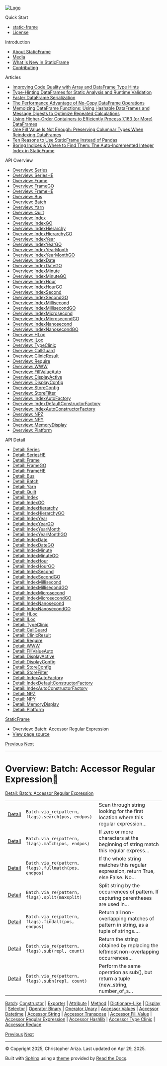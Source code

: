 [![Logo](../_static/sf-logo-web_icon-small.png)](../index.md)

Quick Start

* [static-frame](../readme.md)
* [License](../license.md)

Introduction

* [About StaticFrame](../intro.md)
* [Media](../intro.md#media)
* [What is New in StaticFrame](../new.md)
* [Contributing](../contributing.md)

Articles

* [Improving Code Quality with Array and DataFrame Type Hints](../articles/guard.md)
* [Type-Hinting DataFrames for Static Analysis and Runtime Validation](../articles/ftyping.md)
* [Faster DataFrame Serialization](../articles/serialize.md)
* [The Performance Advantage of No-Copy DataFrame Operations](../articles/no_copy.md)
* [Memoizing DataFrame Functions: Using Hashable DataFrames and Message Digests to Optimize Repeated Calculations](../articles/hash.md)
* [Using Higher-Order Containers to Efficiently Process 7,163 (or More) DataFrames](../articles/uhoc.md)
* [One Fill Value Is Not Enough: Preserving Columnar Types When Reindexing DataFrames](../articles/fill_value.md)
* [Ten Reasons to Use StaticFrame Instead of Pandas](../articles/upgrade.md)
* [Boring Indices & Where to Find Them: The Auto-Incremented Integer Index in StaticFrame](../articles/aiii.md)

API Overview

* [Overview: Series](series.md)
* [Overview: SeriesHE](series_he.md)
* [Overview: Frame](frame.md)
* [Overview: FrameGO](frame_go.md)
* [Overview: FrameHE](frame_he.md)
* [Overview: Bus](bus.md)
* [Overview: Batch](batch.md)
* [Overview: Yarn](yarn.md)
* [Overview: Quilt](quilt.md)
* [Overview: Index](index.md)
* [Overview: IndexGO](index_go.md)
* [Overview: IndexHierarchy](index_hierarchy.md)
* [Overview: IndexHierarchyGO](index_hierarchy_go.md)
* [Overview: IndexYear](index_year.md)
* [Overview: IndexYearGO](index_year_go.md)
* [Overview: IndexYearMonth](index_year_month.md)
* [Overview: IndexYearMonthGO](index_year_month_go.md)
* [Overview: IndexDate](index_date.md)
* [Overview: IndexDateGO](index_date_go.md)
* [Overview: IndexMinute](index_minute.md)
* [Overview: IndexMinuteGO](index_minute_go.md)
* [Overview: IndexHour](index_hour.md)
* [Overview: IndexHourGO](index_hour_go.md)
* [Overview: IndexSecond](index_second.md)
* [Overview: IndexSecondGO](index_second_go.md)
* [Overview: IndexMillisecond](index_millisecond.md)
* [Overview: IndexMillisecondGO](index_millisecond_go.md)
* [Overview: IndexMicrosecond](index_microsecond.md)
* [Overview: IndexMicrosecondGO](index_microsecond_go.md)
* [Overview: IndexNanosecond](index_nanosecond.md)
* [Overview: IndexNanosecondGO](index_nanosecond_go.md)
* [Overview: HLoc](hloc.md)
* [Overview: ILoc](iloc.md)
* [Overview: TypeClinic](type_clinic.md)
* [Overview: CallGuard](call_guard.md)
* [Overview: ClinicResult](clinic_result.md)
* [Overview: Require](require.md)
* [Overview: WWW](www.md)
* [Overview: FillValueAuto](fill_value_auto.md)
* [Overview: DisplayActive](display_active.md)
* [Overview: DisplayConfig](display_config.md)
* [Overview: StoreConfig](store_config.md)
* [Overview: StoreFilter](store_filter.md)
* [Overview: IndexAutoFactory](index_auto_factory.md)
* [Overview: IndexDefaultConstructorFactory](index_default_constructor_factory.md)
* [Overview: IndexAutoConstructorFactory](index_auto_constructor_factory.md)
* [Overview: NPZ](npz.md)
* [Overview: NPY](npy.md)
* [Overview: MemoryDisplay](memory_display.md)
* [Overview: Platform](platform.md)

API Detail

* [Detail: Series](../api_detail/series.md)
* [Detail: SeriesHE](../api_detail/series_he.md)
* [Detail: Frame](../api_detail/frame.md)
* [Detail: FrameGO](../api_detail/frame_go.md)
* [Detail: FrameHE](../api_detail/frame_he.md)
* [Detail: Bus](../api_detail/bus.md)
* [Detail: Batch](../api_detail/batch.md)
* [Detail: Yarn](../api_detail/yarn.md)
* [Detail: Quilt](../api_detail/quilt.md)
* [Detail: Index](../api_detail/index.md)
* [Detail: IndexGO](../api_detail/index_go.md)
* [Detail: IndexHierarchy](../api_detail/index_hierarchy.md)
* [Detail: IndexHierarchyGO](../api_detail/index_hierarchy_go.md)
* [Detail: IndexYear](../api_detail/index_year.md)
* [Detail: IndexYearGO](../api_detail/index_year_go.md)
* [Detail: IndexYearMonth](../api_detail/index_year_month.md)
* [Detail: IndexYearMonthGO](../api_detail/index_year_month_go.md)
* [Detail: IndexDate](../api_detail/index_date.md)
* [Detail: IndexDateGO](../api_detail/index_date_go.md)
* [Detail: IndexMinute](../api_detail/index_minute.md)
* [Detail: IndexMinuteGO](../api_detail/index_minute_go.md)
* [Detail: IndexHour](../api_detail/index_hour.md)
* [Detail: IndexHourGO](../api_detail/index_hour_go.md)
* [Detail: IndexSecond](../api_detail/index_second.md)
* [Detail: IndexSecondGO](../api_detail/index_second_go.md)
* [Detail: IndexMillisecond](../api_detail/index_millisecond.md)
* [Detail: IndexMillisecondGO](../api_detail/index_millisecond_go.md)
* [Detail: IndexMicrosecond](../api_detail/index_microsecond.md)
* [Detail: IndexMicrosecondGO](../api_detail/index_microsecond_go.md)
* [Detail: IndexNanosecond](../api_detail/index_nanosecond.md)
* [Detail: IndexNanosecondGO](../api_detail/index_nanosecond_go.md)
* [Detail: HLoc](../api_detail/hloc.md)
* [Detail: ILoc](../api_detail/iloc.md)
* [Detail: TypeClinic](../api_detail/type_clinic.md)
* [Detail: CallGuard](../api_detail/call_guard.md)
* [Detail: ClinicResult](../api_detail/clinic_result.md)
* [Detail: Require](../api_detail/require.md)
* [Detail: WWW](../api_detail/www.md)
* [Detail: FillValueAuto](../api_detail/fill_value_auto.md)
* [Detail: DisplayActive](../api_detail/display_active.md)
* [Detail: DisplayConfig](../api_detail/display_config.md)
* [Detail: StoreConfig](../api_detail/store_config.md)
* [Detail: StoreFilter](../api_detail/store_filter.md)
* [Detail: IndexAutoFactory](../api_detail/index_auto_factory.md)
* [Detail: IndexDefaultConstructorFactory](../api_detail/index_default_constructor_factory.md)
* [Detail: IndexAutoConstructorFactory](../api_detail/index_auto_constructor_factory.md)
* [Detail: NPZ](../api_detail/npz.md)
* [Detail: NPY](../api_detail/npy.md)
* [Detail: MemoryDisplay](../api_detail/memory_display.md)
* [Detail: Platform](../api_detail/platform.md)

[StaticFrame](../index.md)

* Overview: Batch: Accessor Regular Expression
* [View page source](../_sources/api_overview/batch-accessor_regular_expression.rst.txt)

[Previous](batch-accessor_fill_value.md "Overview: Batch: Accessor Fill Value")
[Next](batch-accessor_hashlib.md "Overview: Batch: Accessor Hashlib")

---

# Overview: Batch: Accessor Regular Expression[](#overview-batch-accessor-regular-expression "Link to this heading")

[Detail: Batch: Accessor Regular Expression](../api_detail/batch-accessor_regular_expression.md#api-detail-batch-accessor-regular-expression)

|  |  |  |
| --- | --- | --- |
| [Detail](../api_detail/batch-accessor_regular_expression.md#api-sig-batch-via-re-search) | `Batch.via_re(pattern, flags).search(pos, endpos)` | Scan through string looking for the first location where this regular expression… |
| [Detail](../api_detail/batch-accessor_regular_expression.md#api-sig-batch-via-re-match) | `Batch.via_re(pattern, flags).match(pos, endpos)` | If zero or more characters at the beginning of string match this regular express… |
| [Detail](../api_detail/batch-accessor_regular_expression.md#api-sig-batch-via-re-fullmatch) | `Batch.via_re(pattern, flags).fullmatch(pos, endpos)` | If the whole string matches this regular expression, return True, else False. No… |
| [Detail](../api_detail/batch-accessor_regular_expression.md#api-sig-batch-via-re-split) | `Batch.via_re(pattern, flags).split(maxsplit)` | Split string by the occurrences of pattern. If capturing parentheses are used in… |
| [Detail](../api_detail/batch-accessor_regular_expression.md#api-sig-batch-via-re-findall) | `Batch.via_re(pattern, flags).findall(pos, endpos)` | Return all non-overlapping matches of pattern in string, as a tuple of strings…. |
| [Detail](../api_detail/batch-accessor_regular_expression.md#api-sig-batch-via-re-sub) | `Batch.via_re(pattern, flags).sub(repl, count)` | Return the string obtained by replacing the leftmost non-overlapping occurrences… |
| [Detail](../api_detail/batch-accessor_regular_expression.md#api-sig-batch-via-re-subn) | `Batch.via_re(pattern, flags).subn(repl, count)` | Perform the same operation as sub(), but return a tuple (new\_string, number\_of\_s… |

[Batch](batch.md#api-overview-batch): [Constructor](batch-constructor.md#api-overview-batch-constructor) | [Exporter](batch-exporter.md#api-overview-batch-exporter) | [Attribute](batch-attribute.md#api-overview-batch-attribute) | [Method](batch-method.md#api-overview-batch-method) | [Dictionary-Like](batch-dictionary_like.md#api-overview-batch-dictionary-like) | [Display](batch-display.md#api-overview-batch-display) | [Selector](batch-selector.md#api-overview-batch-selector) | [Operator Binary](batch-operator_binary.md#api-overview-batch-operator-binary) | [Operator Unary](batch-operator_unary.md#api-overview-batch-operator-unary) | [Accessor Values](batch-accessor_values.md#api-overview-batch-accessor-values) | [Accessor Datetime](batch-accessor_datetime.md#api-overview-batch-accessor-datetime) | [Accessor String](batch-accessor_string.md#api-overview-batch-accessor-string) | [Accessor Transpose](batch-accessor_transpose.md#api-overview-batch-accessor-transpose) | [Accessor Fill Value](batch-accessor_fill_value.md#api-overview-batch-accessor-fill-value) | [Accessor Regular Expression](#api-overview-batch-accessor-regular-expression) | [Accessor Hashlib](batch-accessor_hashlib.md#api-overview-batch-accessor-hashlib) | [Accessor Type Clinic](batch-accessor_type_clinic.md#api-overview-batch-accessor-type-clinic) | [Accessor Reduce](batch-accessor_reduce.md#api-overview-batch-accessor-reduce)

[Previous](batch-accessor_fill_value.md "Overview: Batch: Accessor Fill Value")
[Next](batch-accessor_hashlib.md "Overview: Batch: Accessor Hashlib")

---

© Copyright 2025, Christopher Ariza.
Last updated on Apr 29, 2025.

Built with [Sphinx](https://www.sphinx-doc.org/) using a
[theme](https://github.com/readthedocs/sphinx_rtd_theme)
provided by [Read the Docs](https://readthedocs.org).